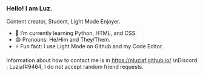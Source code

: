 ### Hello! I am Luz.
Content creator, Student, Light Mode Enjoyer.

- 🌱 I’m currently learning Python, HTML, and CSS.
- 😄 Pronouns: He/Him and They/Them.
- ⚡ Fun fact: I use Light Mode on Github and my Code Editor.

Information about how to contact me is in https://nluziaf.github.io/
\nDiscord : Luziaf#9464, I do not accept random friend requests.
